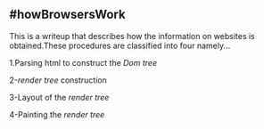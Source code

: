 #howBrowsersWork
---
This is a writeup that describes how the information on websites is obtained.These procedures  are classified into four namely...


1.Parsing html to construct the *Dom tree*

2-*render tree* construction

3-Layout of the *render tree*

4-Painting the *render tree*

